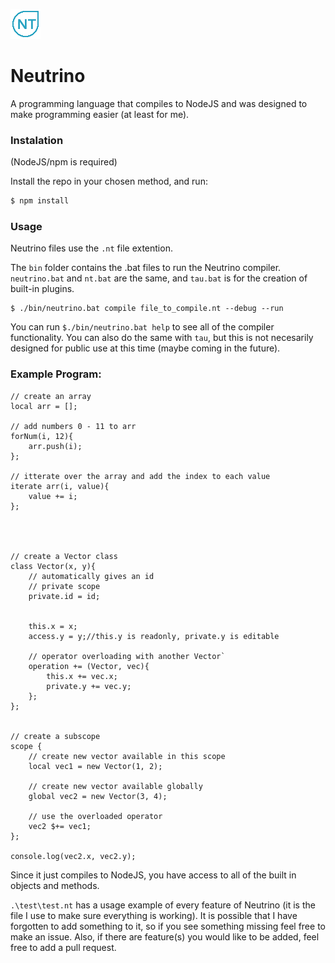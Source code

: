 ![Logo](Logo.png)
# Neutrino
A programming language that compiles to NodeJS and was designed to make programming easier (at least for me).

### Instalation
(NodeJS/npm is required)

Install the repo in your chosen method, and run:
```bash
$ npm install
```

### Usage
Neutrino files use the `.nt` file extention.

The `bin` folder contains the .bat files to run the Neutrino compiler. `neutrino.bat` and `nt.bat` are the same, and `tau.bat` is for the creation of built-in plugins.

```batch
$ ./bin/neutrino.bat compile file_to_compile.nt --debug --run
```

You can run `$./bin/neutrino.bat help` to see all of the compiler functionality.
You can also do the same with `tau`, but this is not necesarily designed for public use at this time (maybe coming in the future).


### Example Program:

```Neutrino
// create an array
local arr = [];

// add numbers 0 - 11 to arr
forNum(i, 12){
	arr.push(i);
};

// itterate over the array and add the index to each value
iterate arr(i, value){
	value += i;
};




// create a Vector class
class Vector(x, y){
	// automatically gives an id
	// private scope
	private.id = id;


	this.x = x;
	access.y = y;//this.y is readonly, private.y is editable

	// operator overloading with another Vector`
	operation += (Vector, vec){
		this.x += vec.x;
		private.y += vec.y;
	};
};


// create a subscope
scope {
	// create new vector available in this scope
	local vec1 = new Vector(1, 2);

	// create new vector available globally
	global vec2 = new Vector(3, 4);

	// use the overloaded operator
	vec2 $+= vec1;
};

console.log(vec2.x, vec2.y);
```

Since it just compiles to NodeJS, you have access to all of the built in objects and methods.

`.\test\test.nt`  has a usage example of every feature of Neutrino (it is the file I use to make sure everything is working).
It is possible that I have forgotten to add something to it, so if you see something missing feel free to make an issue.
Also, if there are feature(s) you would like to be added, feel free to add a pull request.

